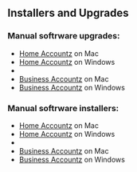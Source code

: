 ## Installers and Upgrades

### Manual softrware upgrades:
* [Home Accountz](update-haz-mac) on Mac 
* [Home Accountz](update-haz-win) on Windows
* 
* [Business Accountz](update-baz-mac) on Mac 
* [Business Accountz](update-baz-win) on Windows


### Manual softrware installers:
* [Home Accountz](install-haz-mac) on Mac 
* [Home Accountz](install-haz-win) on Windows
* 
* [Business Accountz](install-baz-mac) on Mac 
* [Business Accountz](install-baz-win) on Windows


